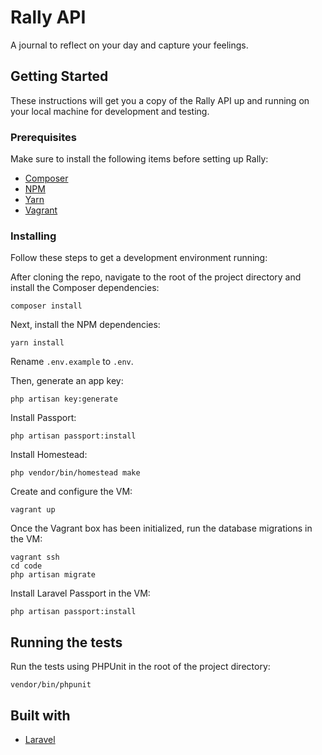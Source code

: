 # Rally API

A journal to reflect on your day and capture your feelings.

## Getting Started

These instructions will get you a copy of the Rally API up and running on your local machine for development and testing.

### Prerequisites

Make sure to install the following items before setting up Rally:

* [Composer](https://getcomposer.org/download/)
* [NPM](https://www.npmjs.com/get-npm)
* [Yarn](https://www.yarnpkg.com/en/docs/install)
* [Vagrant](https://www.vagrantup.com/docs/installation/)

### Installing

Follow these steps to get a development environment running:

After cloning the repo, navigate to the root of the project directory and install the Composer dependencies:

```shell
composer install
```

Next, install the NPM dependencies:

```shell
yarn install
```

Rename `.env.example` to `.env`. 

Then, generate an app key:

```shell
php artisan key:generate
```

Install Passport:

```shell
php artisan passport:install
```

Install Homestead:

```shell
php vendor/bin/homestead make
```

Create and configure the VM:

```shell
vagrant up
```

Once the Vagrant box has been initialized, run the database migrations in the VM:

```shell
vagrant ssh
cd code
php artisan migrate
```

Install Laravel Passport in the VM:

```shell
php artisan passport:install
```

## Running the tests

Run the tests using PHPUnit in the root of the project directory:

```shell
vendor/bin/phpunit
```

## Built with

* [Laravel](https://laravel.com)
